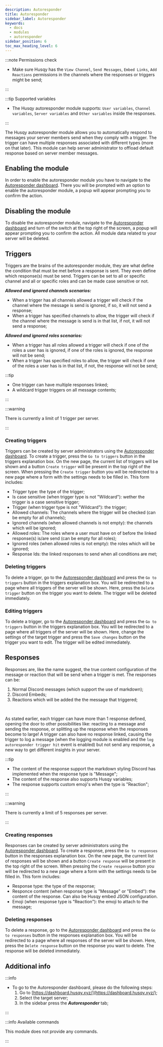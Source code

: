 ```yaml
---
description: Autoresponder
title: Autoresponder
sidebar_label: Autoresponder
keywords:
  - docs
  - modules
  - autoresponder
sidebar_position: 6
toc_max_heading_level: 6
---
```


:::note Permissions check

- Make sure Husqy has the `View Channel`, `Send Messages`, `Embed Links`, `Add Reactions` permissions in the channels where the responses or triggers might be send;

:::

:::tip Supported variables

- The Husqy autoresponder module supports: `User variables`, `Channel variables`, `Server variables` and `Other variables` inside the responses.

:::

The Husqy autoresponder module allows you to automatically respond to messages your server members send when they comply with a trigger. The trigger can have multiple responses associated with different types (more on that later). This module can help server administrator to offload default response based on server member messages.

## Enabling the module

In order to enable the autoresponder module you have to navigate to the [Autoresponder dashboard](#additional-info--commands). There you will be prompted with an option to enable the autoresponder module, a popup will appear prompting you to confirm the action.

## Disabling the module

To disable the autoresponder module, navigate to the [Autoresponder dashboard](#additional-info--commands) and turn of the switch at the top right of the screen, a popup will appear prompting you to confirm the action. All module data related to your server will be deleted.

## Triggers

Triggers are the brains of the autoresponder module, they are what define the condition that must be met before a response is sent. They even define which response(s) must be send. Triggers can be set to all or specific channel and all or specific roles and can be made case sensitive or not.

**_Allowed and ignored channels scenarios:_**<br />

- When a trigger has all channels allowed a trigger will check if the channel where the message is send is ignored, if so, it will not send a response;
- When a trigger has specified channels to allow, the trigger will check if the channel where the message is send is in that list, if not, it will not send a response;

**_Allowed and ignored roles scenarios:_**<br />

- When a trigger has all roles allowed a trigger will check if one of the roles a user has is ignored, if one of the roles is ignored, the response will not be send;
- When a trigger has specified roles to allow, the trigger will check if one of the roles a user has is in that list, if not, the response will not be send;


:::tip

- One trigger can have multiple responses linked;
- A wildcard trigger triggers on all message contents;

:::

:::warning

There is currently a limit of 1 trigger per server.

:::

### Creating triggers

Triggers can be created by server administrators using the [Autoresponder dashboard](#additional-info--commands). To create a trigger, press the `Go to triggers` button in the triggers explanation box. On the new page, the current list of triggers will be shown and a button `Create trigger` will be present in the top right of the screen. When pressing the `Create trigger` button you will be redirected to a new page where a form with the settings needs to be filled in. This form includes:

- Trigger type: the type of the trigger;
- Is case sensitive (when trigger type is not "Wildcard"): wether the trigger is a case sensitive trigger;
- Trigger (when trigger type is not "Wildcard"): the trigger;
- Allowed channels: The channels where the trigger will be checked (can be empty for all channels);
- Ignored channels (when allowed channels is not empty): the channels which will be ignored;
- Allowed roles: The roles where a user must have on of before the linked response(s) is/are send (can be empty for all roles);
- Ignored roles (when allowed roles is not empty): the roles which will be ignored;
- Response Ids: the linked responses to send when all conditions are met;

### Deleting triggers

To delete a trigger, go to the [Autoresponder dashboard](#additional-info--commands) and press the `Go to triggers` button in the triggers explanation box. You will be redirected to a page where all triggers of the server will be shown. Here, press the `Delete trigger` button on the trigger you want to delete. The trigger will be deleted immediately.

### Editing triggers

To delete a trigger, go to the [Autoresponder dashboard](#additional-info--commands) and press the `Go to triggers` button in the triggers explanation box. You will be redirected to a page where all triggers of the server will be shown. Here, change the settings of the target trigger and press the `Save changes` button on the trigger you want to edit. The trigger will be edited immediately.

## Responses

Responses are, like the name suggest, the true content configuration of the message or reaction that will be send when a trigger is met. The responses can be:

1. Normal Discord messages (which support the use of markdown);
2. Discord Embeds;
3. Reactions which will be added the the message that triggered;

<br/>

As stated earlier, each trigger can have more than 1 response defined, opening the door to other possibilities like: reacting to a message and sending the response, or splitting up the response when the responses become to large! A trigger can also have no response linked, causing the trigger to log a message (when the logging module is enabled and the `log autoresponder trigger hit` event is enabled) but not send any response, a new way to get different insights in your server.

:::tip

- The content of the response support the markdown styling Discord has implemented when the response type is "Message";
- The content of the response also supports Husqy variables;
- The response supports custom emoji's when the type is "Reaction";

:::

:::warning

There is currently a limit of 5 responses per server.

:::

### Creating responses

Responses can be created by server administrators using the [Autoresponder dashboard](#additional-info--commands). To create a response, press the `Go to responses` button in the responses explanation box. On the new page, the current list of responses will be shown and a button `Create response` will be present in the top right of the screen. When pressing the `Create response` button you will be redirected to a new page where a form with the settings needs to be filled in. This form includes:

- Response type: the type of the response;
- Responce content (when response type is "Message" or "Embed"): the content of the response. Can also be Husqy embed JSON configuration.
- Emoji (when response type is "Reaction"): the emoji to attach to the message;

### Deleting responses

To delete a response, go to the [Autoresponder dashboard](#additional-info--commands) and press the `Go to responses` button in the responses explanation box. You will be redirected to a page where all responses of the server will be shown. Here, press the `Delete response` button on the response you want to delete. The response will be deleted immediately.

## Additional info

:::info

- To go to the Autoresponder dashboard, please do the following steps:
  1. Go to [https://dashboard.husqy.xyz/](https://dashboard.husqy.xyz/);
  2. Select the target server;
  3. In the sidebar press the **_Autoresponder_** tab;

:::

:::info Available commands

This module does not provide any commands.

:::

